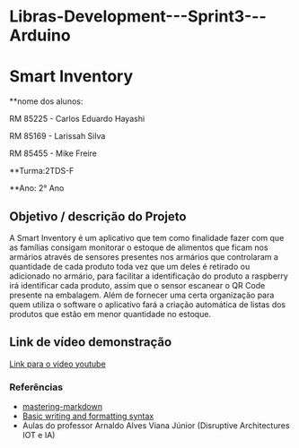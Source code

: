# Libras-Development---Sprint3---Arduino

# Smart Inventory

**nome dos alunos: 

RM 85225 - Carlos Eduardo Hayashi

RM 85169 - Larissah Silva

RM 85455 - Mike Freire

**Turma:2TDS-F

**Ano: 2° Ano

## Objetivo / descrição do Projeto

A Smart Inventory é um aplicativo que tem como finalidade fazer com que as famílias consigam monitorar 
o estoque de alimentos que ficam nos armários através de sensores presentes nos armários que controlaram 
a quantidade de cada produto toda vez que um deles é retirado ou adicionado no armário, para facilitar a 
identificação do produto a raspberry irá identificar cada produto, assim que o sensor escanear o QR Code 
presente na embalagem. Além de fornecer uma certa organização para quem utiliza o software o aplicativo 
fará a criação automática de listas dos produtos que estão em menor quantidade no estoque.

## Link de vídeo demonstração

[Link para o video youtube](https://youtu.be/NRmO51k0vuQ)


### Referências 

* [mastering-markdown](https://guides.github.com/features/mastering-markdown/)
* [Basic writing and formatting syntax](https://docs.github.com/en/github/writing-on-github/getting-started-with-writing-and-formatting-on-github/basic-writing-and-formatting-syntax)
* Aulas do professor Arnaldo Alves Viana Júnior (Disruptive Architectures IOT e IA)
